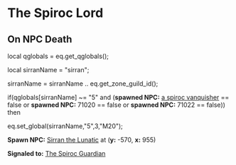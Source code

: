 # The Spiroc Lord
## On NPC Death

local qglobals = eq.get_qglobals();


local sirranName = "sirran";

sirranName = sirranName .. eq.get_zone_guild_id();



if(qglobals[sirranName] ~= "5" and (**spawned NPC:**  [a spiroc vanquisher](/npc/71009) == false or **spawned NPC:** 71020 == false or **spawned NPC:** 71022 == false)) then


eq.set_global(sirranName,"5",3,"M20");


**Spawn NPC:**  [Sirran the Lunatic](/npc/71058) at (**y:** -570, **x:** 955)



**Signaled to:**  [The Spiroc Guardian](/npc/71013)